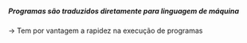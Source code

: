 ##### Programas são traduzidos diretamente para linguagem de máquina


-> Tem por vantagem a rapidez na execução de programas